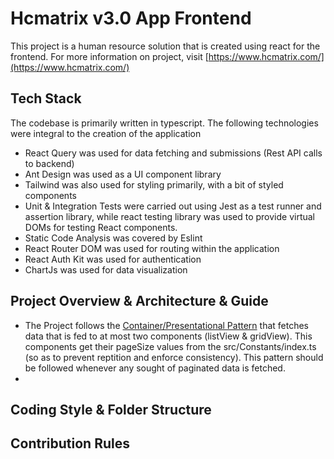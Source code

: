 # Hcmatrix v3.0 App Frontend

This project is a human resource solution that is created using react for the frontend. For more information on project, visit [https://www.hcmatrix.com/](https://www.hcmatrix.com/)

## Tech Stack
The codebase is primarily written in typescript. The following technologies were integral to the creation of the application
- React Query was used for data fetching and submissions (Rest API calls to backend)
- Ant Design was used as a UI component library
- Tailwind was also used for styling primarily, with a bit of styled components
- Unit & Integration Tests were carried out using Jest as a test runner and assertion library, while react testing library was used to provide virtual DOMs for testing React components.
- Static Code Analysis was covered by Eslint
- React Router DOM was used for routing within the application
- React Auth Kit was used for authentication
- ChartJs was used for data visualization


## Project Overview & Architecture & Guide
- The Project follows the [Container/Presentational Pattern](https://www.patterns.dev/posts/presentational-container-pattern/) that fetches data that is fed to at most two components (listView & gridView). This components get their pageSize values from the src/Constants/index.ts (so as to prevent reptition and enforce consistency). This pattern should be followed whenever any sought of paginated data is fetched.
- 


## Coding Style & Folder Structure

## Contribution Rules



